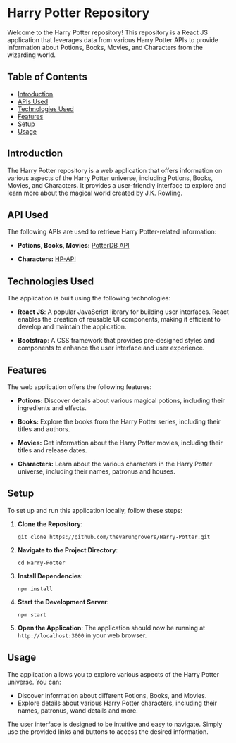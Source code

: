 # Harry Potter Repository

Welcome to the Harry Potter repository! This repository is a React JS application that leverages data from various Harry Potter APIs to provide information about Potions, Books, Movies, and Characters from the wizarding world.

## Table of Contents
- [Introduction](#introduction)
- [APIs Used](#apis-used)
- [Technologies Used](#technologies-used)
- [Features](#features)
- [Setup](#setup)
- [Usage](#usage)
## Introduction

The Harry Potter repository is a web application that offers information on various aspects of the Harry Potter universe, including Potions, Books, Movies, and Characters. It provides a user-friendly interface to explore and learn more about the magical world created by J.K. Rowling.

## API Used
The following APIs are used to retrieve Harry Potter-related information:

- **Potions, Books, Movies:** [PotterDB API](https://docs.potterdb.com/)

- **Characters:** [HP-API](https://hp-api.onrender.com/api/characters)

## Technologies Used

The application is built using the following technologies:

- **React JS**: A popular JavaScript library for building user interfaces. React enables the creation of reusable UI components, making it efficient to develop and maintain the application.

- **Bootstrap**: A CSS framework that provides pre-designed styles and components to enhance the user interface and user experience.


## Features
The web application offers the following features:

- **Potions:** Discover details about various magical potions, including their ingredients and effects.

- **Books:** Explore the books from the Harry Potter series, including their titles and authors.

- **Movies:** Get information about the Harry Potter movies, including their titles and release dates.

- **Characters:** Learn about the various characters in the Harry Potter universe, including their names, patronus and houses.


## Setup

To set up and run this application locally, follow these steps:

1. **Clone the Repository**:
   ```
   git clone https://github.com/thevarungrovers/Harry-Potter.git
   ```

2. **Navigate to the Project Directory**:
   ```
   cd Harry-Potter
   ```

3. **Install Dependencies**:
   ```
   npm install
   ```

4. **Start the Development Server**:
   ```
   npm start
   ```

5. **Open the Application**:
   The application should now be running at `http://localhost:3000` in your web browser.

## Usage

The application allows you to explore various aspects of the Harry Potter universe. You can:
- Discover information about different Potions, Books, and Movies.
- Explore details about various Harry Potter characters, including their names, patronus, wand details and more.

The user interface is designed to be intuitive and easy to navigate. Simply use the provided links and buttons to access the desired information.

